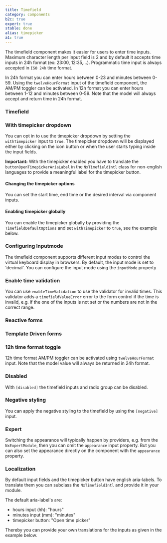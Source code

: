 ```yaml
---
title: Timefield
category: components
b2c: true
expert: true
stable: done
alias: timepicker
a1: true
---
```


The timefield component makes it easier for users to enter time inputs. Maximum character length per input field is 2 and by default it accepts time inputs in 24h format (ex: 23:00, 12:35,...). Programmatic time input is always accepted in `ISO 24h` time format.

In 24h format you can enter hours between 0-23 and minutes between 0-59. Using the `twelveHourFormat` input of the timefield component, the AM/PM toggler can be activated. In 12h format you can enter hours between 1-12 and minutes between 0-59. Note that the model will always accept and return time in 24h format.

### Timefield

<!-- example(timefield-default) -->

### With timepicker dropdown
You can opt in to use the timepicker dropdown by setting the `withTimepicker` input to `true`. The timepicker dropdown will be displayed either by clicking on the icon button or when the user starts typing inside the input fields.

**Important:** With the timepicker enabled you have to translate the `buttonOpenTimepickerAriaLabel` in the `NxTimefieldIntl` class for non-english languages to provide a meaningful label for the timepicker button.

<!-- example(timefield-with-timepicker) -->

#### Changing the timepicker options
You can set the start time, end time or the desired interval via component inputs.

<!-- example(timefield-options-interval) -->

#### Enabling timepicker globally
You can enable the timepicker globally by providing the `TimefieldDefaultOptions` and set `withTimepicker` to `true`, see the example below.

<!-- example(timefield-with-timepicker-global) -->

### Configuring Inputmode
The timefield component supports different input modes to control the virtual keyboard display in browsers. By default, the input mode is set to 'decimal'. You can configure the input mode using the `inputMode` property
<!-- example(timefield-with-inputmode) -->

### Enable time validation
You can use `enableTimeValidation` to use the validator for invalid times. This validator adds a `timefieldValueError` error to the form control if the time is invalid, e.g. if the one of the inputs is not set or the numbers are not in the correct range.

<!-- example(timefield-custom-validation) -->

### Reactive forms

<!-- example(timefield-reactive) -->

### Template Driven forms

<!-- example(timefield-template-driven) -->

### 12h time format toggle

12h time format AM/PM toggler can be activated using `twelveHourFormat` input. Note that the model value will always be returned in 24h format.

<!-- example(timefield-format-toggler) -->

### Disabled

With `[disabled]` the timefield inputs and radio group can be disabled.

<!-- example(timefield-disabled) -->

### Negative styling

You can apply the negative styling to the timefield by using the `[negative]` input.

<!-- example(timefield-negative) -->

### Expert

Switching the appearance will typically happen by providers, e.g. from the `NxExpertModule`, then you can omit the `appearance` input property. But you can also set the appearance directly on the component with the `appearance` property.

 <!-- example(timefield-expert) -->

### Localization

By default input fields and the timepicker button have english aria-labels. To translate them you can subclass the `NxTimefieldIntl` and provide it in your module.

The default aria-label's are:

-   hours input (hh): "hours"
-   minutes input (mm): "minutes"
-   timepicker button: "Open time picker"

Thereby you can provide your own translations for the inputs as given in the example below.

<!-- example(timefield-localize) -->

